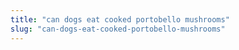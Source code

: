 ```yaml
---
title: "can dogs eat cooked portobello mushrooms"
slug: "can-dogs-eat-cooked-portobello-mushrooms"
---
```


